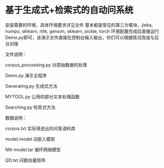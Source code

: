 # 基于生成式+检索式的自动问系统

安装需要的环境，具体环境要求详见文件
基本都是常见的第三方模块，jieba, numpu, sklearn, nltk, gensim, sklearn, pickle, torch
环境配置完成后直接运行Demo.py即可，该演示文件直接在控制台输入输出，你们可以根据情况改成与后台对接


文件说明：

corpus_processing.py	对原始数据的处理

Demo.py			演示主程序

Generating.py		生成式方法

MYTOOL.py		公用的部分文本处理函数

Searching.py		检索式方法



数据说明：

corpus.txt		实际筛选出的问答语料库

model.model		词嵌入模型

NN-model.tar		循环网络模型

QD.txt		问题向量矩阵

